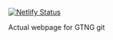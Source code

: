 [![Netlify Status](https://api.netlify.com/api/v1/badges/a82edc9c-18b4-42bd-8905-21d05738f60c/deploy-status)](https://app.netlify.com/sites/gtng/deploys)

Actual webpage for GTNG
git 